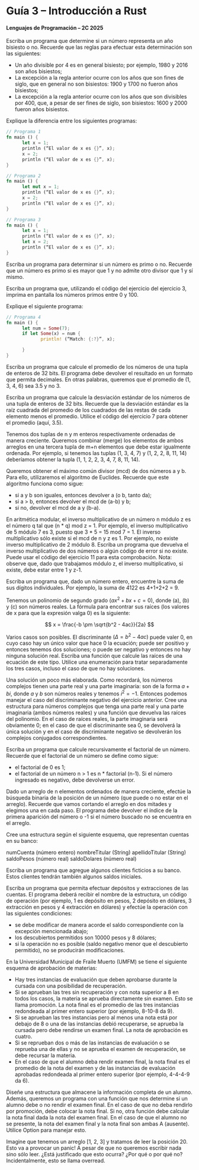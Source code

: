 # Guía 3 – Introducción a Rust

#### Lenguajes de Programación – 2C 2025

Escriba un programa que determine si un número representa un año bisiesto o no. Recuerde que las reglas para efectuar esta determinación son las siguientes:
- Un año divisible por 4 es en general bisiesto; por ejemplo, 1980 y 2016 son años bisiestos;
- La excepción a la regla anterior ocurre con los años que son fines de siglo, que en general no son bisiestos: 1900 y 1700 no fueron años bisiestos;
- La excepción a la regla anterior ocurre con los años que son divisibles por 400, que, a pesar de ser fines de siglo, son bisiestos: 1600 y 2000 fueron años bisiestos.

Explique la diferencia entre los siguientes programas:

```rust
// Programa 1
fn main () {
      let x = 1;
      println (“El valor de x es {}”, x);
      x = 2;
      println (“El valor de x es {}”, x);
}
```
```rust
// Programa 2
fn main () {
      let mut x = 1;
      println (“El valor de x es {}”, x);
      x = 2;
      println (“El valor de x es {}”, x);
}
```

```rust
// Programa 3
fn main () {
      let x = 1;
      println (“El valor de x es {}”, x);
      let x = 2;
      println (“El valor de x es {}”, x);
}
```

Escriba un programa para determinar si un número es primo o no. Recuerde que un número es primo si es mayor que 1 y no admite otro divisor que 1 y sí mismo.

Escriba un programa que, utilizando el código del ejercicio del ejercicio 3, imprima en pantalla los números primos entre 0 y 100.

Explique el siguiente programa:

```rust
// Programa 4
fn main () {
      let num = Some(7);
      if let Some(x) = num {
             println! (“Match: {:?}”, x);

      }
}
```

Escriba un programa que calcule el promedio de los números de una tupla de enteros de 32 bits. El programa debe devolver el resultado en un formato que permita decimales. En otras palabras, queremos que el promedio de (1, 3, 4, 6) sea 3.5 y no 3.

Escriba un programa que calcule la desviación estándar de los números de una tupla de enteros de 32 bits.  Recuerde que la desviación estándar es la raíz cuadrada del promedio de los cuadrados de las restas de cada elemento menos el promedio. Utilice el código del ejercicio 7 para obtener el promedio (aquí, 3.5).

Tenemos dos tuplas de n y m enteros respectivamente ordenadas de manera creciente. Queremos combinar (merge) los elementos de ambos arreglos en una tercera tupla de m+n elementos que debe estar igualmente ordenada. Por ejemplo, si tenemos las tuplas (1, 3, 4, 7) y (1, 2, 2, 8, 11, 14) deberíamos obtener la tupla (1, 1, 2, 2, 3, 4, 7, 8, 11, 14).

Queremos obtener el máximo común divisor (mcd) de dos números a y b. Para ello, utilizaremos el algoritmo de Euclides. Recuerde que este algoritmo funciona como sigue:
- si a y b son iguales, entonces devolver a (o b, tanto da);
- si a > b, entonces devolver el mcd de (a-b) y b;
- si no, devolver el mcd de a y (b-a).

En aritmética modular, el inverso multiplicativo de un número n módulo z es el número q tal que (n * q) mod z = 1. Por ejemplo, el inverso multiplicativo de 5 módulo 7 es 3, puesto que 3 * 5 = 15 mod 7 = 1. El inverso multiplicativo sólo existe si el mcd de n y z es 1.  Por ejemplo, no existe inverso multiplicativo de 2 módulo 8. Escriba un programa que devuelva el inverso multiplicativo de dos números o algún código de error si no existe. Puede usar el código del ejercicio 11 para esta comprobación. Nota: observe que, dado que trabajamos módulo z, el inverso multiplicativo, si existe, debe estar entre 1 y z-1.

Escriba un programa que, dado un número entero, encuentre la suma de sus dígitos individuales. Por ejemplo, la suma de 4122 es 4+1+2+2 = 9.

Tenemos un polinomio de segundo grado $`(ax^2 + bx + c = 0)`$, donde \(a\), \(b\) y \(c\) son números reales. La fórmula para encontrar sus raíces (los valores de x para que la expresión valga 0) es la siguiente:

$$
x = \frac{-b \pm \sqrt{b^2 - 4ac}}{2a}
$$

Varios casos son posibles. El discriminante $`(\Delta = b^2 - 4ac)`$ puede valer 0, en cuyo caso hay un único valor que hace 0 la ecuación; puede ser positivo y entonces tenemos dos soluciones; o puede ser negativo y entonces no hay ninguna solución real. Escriba una función que calcule las raíces de una ecuación de este tipo. Utilice una enumeración para tratar separadamente los tres casos, incluso el caso de que no hay soluciones.

Una solución un poco más elaborada. Como recordará, los números complejos tienen una parte real y una parte imaginaria: son de la forma $`a + bi`$, donde $`a`$ y $`b`$ son números reales y tenemos $`i^2 = -1`$. Entonces podemos manejar el caso del discriminante negativo del ejercicio anterior. Cree una estructura para números complejos que tenga una parte real y una parte imaginaria (ambos números reales) y una función que devuelva las raíces del polinomio. En el caso de raíces reales, la parte imaginaria será obviamente 0; en el caso de que el discriminante sea 0, se devolverá la única solución y en el caso de discriminante negativo se devolverán los complejos conjugados correspondientes.

Escriba un programa que calcule recursivamente el factorial de un número. Recuerde que el factorial de un número se define como sigue:
- el factorial de 0 es 1;
- el factorial de un número n > 1 es n * factorial (n-1).
Si el número ingresado es negativo, debe devolverse un error.

Dado un arreglo de n elementos ordenados de manera creciente, efectúe la búsqueda binaria de la posición de un número (que puede o no estar en el arreglo). Recuerde que vamos cortando el arreglo en dos mitades y elegimos una en cada paso. El programa debe devolver el índice de la primera aparición del número o -1 si el número buscado no se encuentra en el arreglo.

Cree una estructura según el siguiente esquema, que representan cuentas en su banco:

numCuenta (número entero)
nombreTitular (String)
apellidoTitular (String)
saldoPesos (número real)
saldoDolares (número real)

Escriba un programa que agregue algunos clientes ficticios a su banco. Estos clientes tendrán también algunos saldos iniciales.

Escriba un programa que permita efectuar depósitos y extracciones de las cuentas. El programa deberá recibir el nombre de la estructura, un código de operación (por ejemplo, 1 es depósito en pesos, 2 depósito en dólares, 3 extracción en pesos y 4 extracción en dólares) y efectúe la operación con las siguientes condiciones:
- se debe modificar de manera acorde el saldo correspondiente con la excepción mencionada abajo;
- los descubiertos permitidos son 10000 pesos y 8 dólares;
- si la operación no es posible (saldo negativo menor que el descubierto permitido), no se producirán modificaciones.

En la Universidad Municipal de Fraile Muerto (UMFM) se tiene el siguiente esquema de aprobación de materias:
- Hay tres instancias de evaluación que deben aprobarse durante la cursada con una posibilidad de recuperación.
- Si se aprueban las tres sin recuperación y con nota superior a 8 en todos los casos, la materia se aprueba directamente sin examen. Esto se llama promoción. La nota final es el promedio de las tres instancias redondeada al primer entero superior (por ejemplo, 8-10-8 da 9).
- Si se aprueban las tres instancias pero al menos una nota está por debajo de 8 o una de las instancias debió recuperarse, se aprueba la cursada pero debe rendirse un examen final. La nota de aprobación es cuatro.
- Si se reprueban dos o más de las instancias de evaluación o se reprueba una de ellas y no se aprueba el examen de recuperación, se debe recursar la materia.
- En el caso de que el alumno deba rendir examen final, la nota final es el promedio de la nota del examen y de las instancias de evaluación aprobadas redondeada al primer entero superior (por ejemplo, 4-4-4-9 da 6).

Diseñe una estructura que almacene la información completa de un alumno. Además, queremos un programa con una función que nos determine si un alumno debe o no rendir el examen final. En el caso de que no deba rendirlo por promoción, debe colocar la nota final. Si no, otra función debe calcular la nota final dada la nota del examen final. En el caso de que el alumno no se presente, la nota del examen final y la nota final son ambas A (ausente). Utilice Option para manejar esto.

Imagine que tenemos un arreglo [1, 2, 3] y tratamos de leer la posición 20. Esto va a provocar un panic! A pesar de que no queremos escribir nada sino sólo leer. ¿Está justificado que esto ocurra? ¿Por qué o por qué no? Incidentalmente, esto se llama overread.